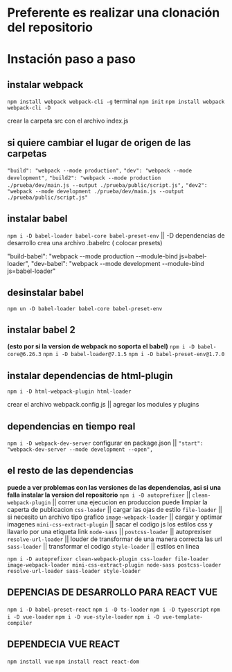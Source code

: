 # Preferente es realizar una clonación del repositorio

# Instación paso a paso
## instalar webpack
  `npm install webpack webpack-cli -g`
  terminal
    `npm init`
  `npm install webpack webpack-cli -D`

 crear la carpeta src con el archivo index.js


## si quiere cambiar el lugar de origen de las carpetas

`"build": "webpack --mode production",`
`"dev": "webpack --mode development",`
`"build2": "webpack --mode production ./prueba/dev/main.js --output ./prueba/public/script.js",`
`"dev2": "webpack --mode development ./prueba/dev/main.js --output ./prueba/public/script.js"`

## instalar babel
`npm i -D babel-loader babel-core babel-preset-env` || -D dependencias de desarrollo
crea una archivo .babelrc ( colocar presets)

  "build-babel": "webpack --mode production --module-bind js=babel-loader",
  "dev-babel": "webpack --mode development --module-bind js=babel-loader"

## desinstalar babel
`npm un -D babel-loader babel-core babel-preset-env`

## instalar babel 2
**(esto por si la version de webpack no soporta el babel)**
`npm i -D babel-core@6.26.3`
`npm i -D babel-loader@7.1.5`
`npm i -D babel-preset-env@1.7.0`

## instalar dependencias de html-plugin
`npm i -D html-webpack-plugin html-loader`

crear el archivo webpack.config.js || agregar los modules y plugins

## dependencias en tiempo real
`npm i -D webpack-dev-server`
configurar en package.json || `"start": "webpack-dev-server --mode development --open",`

## el resto de las dependencias
**puede a ver problemas con las versiones de las dependencias, asi si una falla instalar la version del repositorio**
`npm i -D autoprefixer` ||
`clean-webpack-plugin` || correr una ejecucion en produccion puede limpiar la caperta de publicacion
`css-loader` || cargar las ojas de estilo
`file-loader` || si necesito un archivo tipo grafico
`image-webpack-loader` || cargar y optimar imagenes
`mini-css-extract-plugin` || sacar el codigo js los estilos css y llavarlo por una etiqueta link
`node-sass` ||
`postcss-loader` || autoprexiser
`resolve-url-loader` || louder de transformar de una manera correcta las url
`sass-loader` || transformar el codigo
`style-loader` || estilos en linea


`npm i -D autoprefixer clean-webpack-plugin css-loader file-loader image-webpack-loader mini-css-extract-plugin node-sass postcss-loader resolve-url-loader sass-loader style-loader`


## DEPENCIAS DE DESARROLLO PARA REACT VUE
`npm i -D babel-preset-react`
`npm i -D ts-loader`
`npm i -D typescript`
`npm i -D vue-loader`
`npm i -D vue-style-loader`
`npm i -D vue-template-compiler`

## DEPENDECIA VUE REACT
`npm install vue`
`npm install react react-dom`
